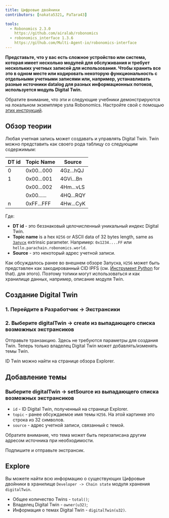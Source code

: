 ```yaml
---
title: Цифровые двойники
contributors: [nakata5321, PaTara43]

tools:   
  - Robonomics 2.3.0
    https://github.com/airalab/robonomics
  - robonomics_interface 1.3.6
    https://github.com/Multi-Agent-io/robonomics-interface
---
```

  
**Представьте, что у вас есть сложное устройство или система, которая имеет несколько модулей для обслуживания и требует нескольких учетных записей для использования. Чтобы хранить все это в одном месте или кодировать некоторую функциональность с отдельными учетными записями или, например, устанавливать разные источники datalog для разных информационных потоков, используется модуль Digital Twin.**

<robo-wiki-note type="warning" title="Dev Node">

  Обратите внимание, что эти и следующие учебники демонстрируются на локальном экземпляре узла Robonomics. Настройте свой с помощью [этих инструкций](/docs/run-dev-node).

</robo-wiki-note>

## Обзор теории
Любая учетная запись может создавать и управлять Digital Twin. Twin можно представить как своего рода таблицу со следующим содержимым:

| DT id  | Topic Name 	| Source    	|
|--------|------------	|-----------	|
| 0      | 0x00...000 	| 4Gz...hQJ 	|
| 1      | 0x00...001 	| 4GVi...Bn 	|
| 	      | 0x00...002 	| 4Hm...vLS 	|
| 	      | 0x00...... 	| 4HQ...RQY 	|
| n	  | 0xFF...FFF 	| 4Hw...CyK 	|


Где:
* **DT id** - это беззнаковый целочисленный уникальный индекс Digital Twin.
* **Topic name** is a hex `H256` or ASCII data of 32 bytes length, same as [`Запуск`](/docs/launch) extrinsic parameter. 
Например: `0x1234....FF` или `hello.parachain.robonomics.world`.
* **Source** - это некоторый адрес учетной записи.

<robo-wiki-note type="note" title="Topics">

  Как обсуждалось ранее во внешнем обзоре Запуска, `H256` может быть представлен как закодированный CID IPFS (см. [Инструмент Python](https://multi-agent-io.github.io/robonomics-interface/modules.html#robonomicsinterface.utils.ipfs_qm_hash_to_32_bytes) for that). для этого).
  Поэтому топики могут использоваться и как хранилище данных, например, описание модуля Twin.

</robo-wiki-note>


## Создание Digital Twin

### 1. Перейдите в Разработчик -> Экстрансики

<robo-wiki-picture src="digital-twin/extrinsics.jpg" />

### 2. Выберите digitalTwin -> create из выпадающего списка возможных экстрансиков

<robo-wiki-picture src="digital-twin/twin-create.jpg" />

Отправьте транзакцию. Здесь не требуются параметры для создания Twin. Теперь только владелец Digital Twin может добавлять/изменять темы Twin.

ID Twin можно найти на странице обзора Explorer.

<robo-wiki-picture src="digital-twin/create-log.jpg" />

## Добавление темы

### Выберите digitalTwin -> setSource из выпадающего списка возможных экстрансиков

<robo-wiki-picture src="digital-twin/set-topic.jpg" />

* `id` - ID Digital Twin, полученный на странице Explorer.
* `topic` - ранее обсуждаемое имя темы `H256`. На этой картинке это строка из 32 символов.
* `source` - адрес учетной записи, связанный с темой.

<robo-wiki-note type="note" title="Overwrite">

  Обратите внимание, что тема может быть перезаписана другим адресом источника при необходимости.

</robo-wiki-note>

Подпишите и отправьте экстрансик.

## Explore

Вы можете найти всю информацию о существующих Цифровые двойники в хранилище `Developer -> Chain state` модуля хранения `digitalTwin`.

- Общее количество Twins - `total()`;
- Владелец Digital Twin - `owner(u32)`;
- Информация о темах Digital Twin - `digitalTwin(u32)`.

<robo-wiki-picture src="digital-twin/chain-state.jpg" />